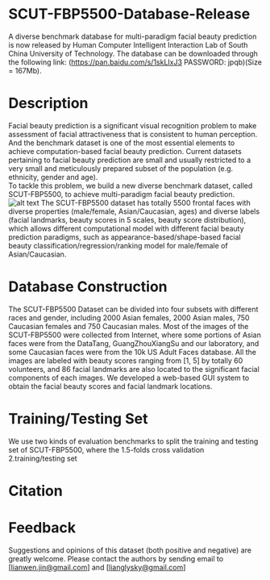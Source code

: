 # SCUT-FBP5500-Database-Release
A diverse benchmark database for multi-paradigm facial beauty prediction is now released by Human Computer Intelligent Interaction Lab of South China University of Technology. The database can be downloaded through the following link: (https://pan.baidu.com/s/1skLIxJ3  PASSWORD: jpqb)(Size = 167Mb). 

# Description
Facial beauty prediction is a significant visual recognition problem to make assessment of facial attractiveness
that is consistent to human perception. And the benchmark dataset is one of the most essential elements to achieve computation-based facial beauty prediction. Current datasets pertaining to facial beauty prediction are small and usually restricted to a very small and meticulously prepared subset of the population (e.g. ethnicity, gender and age).  
To tackle this problem, we build a new diverse benchmark dataset, called SCUT-FBP5500, to achieve multi-paradigm facial beauty prediction. 
![alt text](/home/lj/Desktop/图片1.jpg)
The SCUT-FBP5500 dataset has totally 5500 frontal faces with diverse properties
(male/female, Asian/Caucasian, ages) and diverse labels (facial landmarks, beauty scores in 5 scales, beauty score distribution), which allows different computational model with different facial beauty prediction paradigms, such as appearance-based/shape-based facial beauty classification/regression/ranking model for male/female of Asian/Caucasian. 

# Database Construction
The SCUT-FBP5500 Dataset can be divided into four subsets with different races and gender, including 2000 Asian females, 2000 Asian males, 750 Caucasian females and 750 Caucasian males. Most of the images of the SCUT-FBP5500 were collected from Internet, where some portions of Asian faces were from the DataTang, GuangZhouXiangSu and our laboratory, and some Caucasian faces were from the 10k US Adult Faces database.
All the images are labeled with beauty scores ranging from [1, 5] by totally 60 volunteers, and 86 facial landmarks are also  located to the significant facial components of each images. We developed a web-based GUI system to obtain the facial beauty scores and facial landmark locations. 

# Training/Testing Set
We use two kinds of evaluation benchmarks to split the training and testing set of SCUT-FBP5500, where the 
1.5-folds cross validation
2.training/testing set 

# Citation

# Feedback
Suggestions and opinions of this dataset (both positive and negative) are greatly welcome. Please contact the authors by sending email to [lianwen.jin@gmail.com] and [lianglysky@gmail.com]
